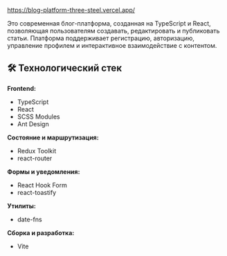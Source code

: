 https://blog-platform-three-steel.vercel.app/

Это современная блог-платформа, созданная на TypeScript и React, позволяющая пользователям создавать, редактировать и публиковать статьи. Платформа поддерживает регистрацию, авторизацию, управление профилем и интерактивное взаимодействие с контентом.

## 🛠️ Технологический стек

**Frontend:**  
- TypeScript  
- React  
- SCSS Modules  
- Ant Design  

**Состояние и маршрутизация:**  
- Redux Toolkit  
- react-router  

**Формы и уведомления:**  
- React Hook Form  
- react-toastify  

**Утилиты:**  
- date-fns  

**Сборка и разработка:**  
- Vite
